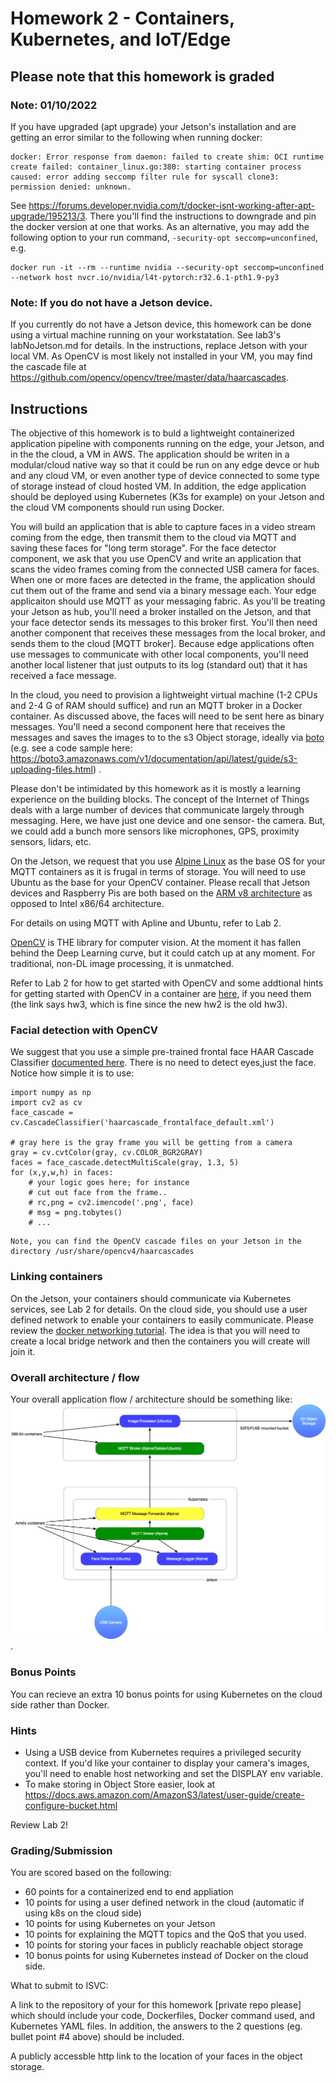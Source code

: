 # Homework 2 - Containers, Kubernetes, and IoT/Edge

## Please note that this homework is graded

### Note: 01/10/2022
If you have upgraded (apt upgrade) your Jetson's installation and are getting an error similar to the following when running docker:
```
docker: Error response from daemon: failed to create shim: OCI runtime create failed: container_linux.go:380: starting container process caused: error adding seccomp filter rule for syscall clone3: permission denied: unknown.
```
See https://forums.developer.nvidia.com/t/docker-isnt-working-after-apt-upgrade/195213/3.  There you'll find the instructions to downgrade and pin the docker version at one that works.  As an alternative, you may add the following option to your run command, `-security-opt seccomp=unconfined`, e.g.
```
docker run -it --rm --runtime nvidia --security-opt seccomp=unconfined --network host nvcr.io/nvidia/l4t-pytorch:r32.6.1-pth1.9-py3
```

### Note: If you do not have a Jetson device.
If you currently do not have a Jetson device, this homework can be done using a virtual machine running on your workstatation.  See lab3's labNoJetson.md for details.  In the instructions, replace Jetson with your local VM.  As OpenCV is most likely not installed in your VM, you may find the cascade file at https://github.com/opencv/opencv/tree/master/data/haarcascades. 

## Instructions

The objective of this homework is to buld a lightweight containerized application pipeline with components running on the edge, your Jetson, and in the the cloud, a VM in AWS.  The application should be writen in a modular/cloud native way so that it could be run on any edge devce or hub and any cloud VM, or even another type of device connected to some type of storage instead of cloud hosted VM.  In addition, the edge application should be deployed using Kubernetes (K3s for example) on your Jetson and the cloud VM components should run using Docker.

You will build an application that is able to capture faces in a video stream coming from the edge, then transmit them to the cloud via MQTT and saving these faces for "long term storage".  For the face detector component, we ask that you use OpenCV and write an application that scans the video frames coming from the connected USB camera for faces. When one or more faces are detected in the frame, the application should cut them out of the frame and send via a binary message each.  Your edge applicaiton should use MQTT as your messaging fabric.  As you'll be treating your Jetson as hub, you'll need a broker installed on the Jetson, and that your face detector sends its messages to this broker first. You'll then need another component that receives these messages from the local broker, and sends them to the cloud [MQTT broker]. Because edge applications often use messages to communicate with other local components, you'll need another local listener that just outputs to its log (standard out) that it has received a face message.

In the cloud, you need to provision a lightweight virtual machine (1-2 CPUs and 2-4 G of RAM should suffice) and run an MQTT broker in a Docker container. As discussed above, the faces will need to be sent here as binary messages.  You'll need a second component here that receives the messages and saves the images to to the s3 Object storage, ideally via [boto](https://pypi.org/project/boto) (e.g. see a code sample here: https://boto3.amazonaws.com/v1/documentation/api/latest/guide/s3-uploading-files.html) .

Please don't be intimidated by this homework as it is mostly a learning experience on the building blocks. The concept of the Internet of Things deals with a large number of devices that communicate largely through messaging. Here, we have just one device and one sensor- the camera.  But, we could add a bunch more sensors like microphones, GPS, proximity sensors, lidars, etc.


On the Jetson, we request that you use [Alpine Linux](https://alpinelinux.org/) as the base OS for your MQTT containers as it is frugal in terms of storage. You will need to use Ubuntu as the base for your OpenCV container. Please recall that Jetson devices and Raspberry Pis are both based on the [ARM v8 architecture](https://en.wikichip.org/wiki/arm/armv8) as opposed to Intel x86/64 architecture.

For details on using MQTT with Apline and Ubuntu, refer to Lab 2.

[OpenCV](https://opencv.org/) is THE library for computer vision.  At the moment it has fallen behind the Deep Learning curve, but it could catch up at any moment.  For traditional, non-DL image processing, it is unmatched.


Refer to Lab 2 for how to get started with OpenCV and some addtional hints for getting started with OpenCV in a container are [here](https://github.com/rdejana/w251-hints/tree/master/hw3), if you need them (the link says hw3, which is fine since the new hw2 is the old hw3).

### Facial detection with OpenCV 
We suggest that you use a simple pre-trained frontal face HAAR Cascade Classifier [documented here](https://docs.opencv.org/3.4.1/d7/d8b/tutorial_py_face_detection.html).  There is no need to detect eyes,just the face.  Notice how simple it is to use:
```
import numpy as np
import cv2 as cv
face_cascade = cv.CascadeClassifier('haarcascade_frontalface_default.xml')

# gray here is the gray frame you will be getting from a camera
gray = cv.cvtColor(gray, cv.COLOR_BGR2GRAY)
faces = face_cascade.detectMultiScale(gray, 1.3, 5)
for (x,y,w,h) in faces:
	# your logic goes here; for instance
	# cut out face from the frame.. 
	# rc,png = cv2.imencode('.png', face)
	# msg = png.tobytes()
	# ...
```

```
Note, you can find the OpenCV cascade files on your Jetson in the directory /usr/share/opencv4/haarcascades
```

### Linking containers
On the Jetson, your containers should communicate via Kubernetes services, see Lab 2 for details.  On the cloud side, you should use a user defined network to enable your containers to easily communicate.  Please review the [docker networking tutorial](https://docs.docker.com/network/network-tutorial-standalone/#use-user-defined-bridge-networks).  The idea is that you will need to create a local bridge network and then the containers you will create will join it.

### Overall architecture / flow
Your overall application flow / architecture should be something like: ![this](hw2.png).

### Bonus Points
You can recieve an extra 10 bonus points for using Kubernetes on the cloud side rather than Docker.


### Hints
- Using a USB device from Kubernetes requires a privileged security context.  If you'd like your container to display your camera's images, you'll need to enable host networking and set the DISPLAY env variable.
- To make storing in Object Store easier, look at https://docs.aws.amazon.com/AmazonS3/latest/user-guide/create-configure-bucket.html

Review Lab 2!

### Grading/Submission
You are scored based on the following:

- 60 points for a containerized end to end appliation
- 10 points for using a user defined network in the cloud (automatic if using k8s on the cloud side)
- 10 points for using Kubernetes on your Jetson
- 10 points for explaining the MQTT topics and the QoS that you used.
- 10 points for storing your faces in publicly reachable object storage
- 10 bonus points for using Kubernetes instead of Docker on the cloud side.

What to submit to ISVC:

A link to the repository of your for this homework [private repo please] which should include your code, Dockerfiles, Docker command used, and Kubernetes YAML files.  In addition, the answers to the 2 questions (eg. bullet point #4 above) should be included.

A publicly accessble http link to the location of your faces in the object storage. 
